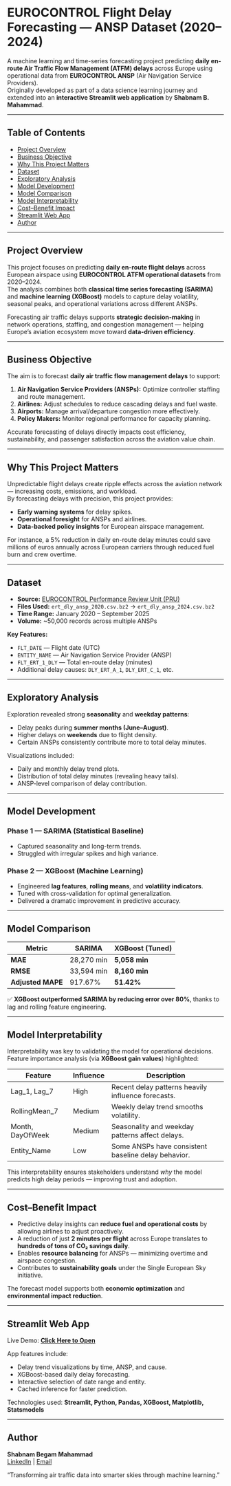 # EUROCONTROL Flight Delay Forecasting — ANSP Dataset (2020–2024)

A machine learning and time-series forecasting project predicting **daily en-route Air Traffic Flow Management (ATFM) delays** across Europe using operational data from **EUROCONTROL ANSP** (Air Navigation Service Providers).  
Originally developed as part of a data science learning journey and extended into an **interactive Streamlit web application** by **Shabnam B. Mahammad**.

---

## Table of Contents
- [Project Overview](#project-overview)
- [Business Objective](#business-objective)
- [Why This Project Matters](#why-this-project-matters)
- [Dataset](#dataset)
- [Exploratory Analysis](#exploratory-analysis)
- [Model Development](#model-development)
- [Model Comparison](#model-comparison)
- [Model Interpretability](#model-interpretability)
- [Cost–Benefit Impact](#costbenefit-impact)
- [Streamlit Web App](#streamlit-web-app)
- [Author](#author)

---

## Project Overview

This project focuses on predicting **daily en-route flight delays** across European airspace using **EUROCONTROL ATFM operational datasets** from 2020–2024.  
The analysis combines both **classical time series forecasting (SARIMA)** and **machine learning (XGBoost)** models to capture delay volatility, seasonal peaks, and operational variations across different ANSPs.

Forecasting air traffic delays supports **strategic decision-making** in network operations, staffing, and congestion management — helping Europe’s aviation ecosystem move toward **data-driven efficiency**.

---

## Business Objective

The aim is to forecast **daily air traffic flow management delays** to support:

1. **Air Navigation Service Providers (ANSPs):** Optimize controller staffing and route management.  
2. **Airlines:** Adjust schedules to reduce cascading delays and fuel waste.  
3. **Airports:** Manage arrival/departure congestion more effectively.  
4. **Policy Makers:** Monitor regional performance for capacity planning.  

Accurate forecasting of delays directly impacts cost efficiency, sustainability, and passenger satisfaction across the aviation value chain.

---

## Why This Project Matters

Unpredictable flight delays create ripple effects across the aviation network — increasing costs, emissions, and workload.  
By forecasting delays with precision, this project provides:

- **Early warning systems** for delay spikes.  
- **Operational foresight** for ANSPs and airlines.  
- **Data-backed policy insights** for European airspace management.  

For instance, a 5% reduction in daily en-route delay minutes could save millions of euros annually across European carriers through reduced fuel burn and crew overtime.

---

## Dataset

- **Source:** [EUROCONTROL Performance Review Unit (PRU)](https://ansperformance.eu/data/)  
- **Files Used:** `ert_dly_ansp_2020.csv.bz2` → `ert_dly_ansp_2024.csv.bz2`  
- **Time Range:** January 2020 – September 2025  
- **Volume:** ~50,000 records across multiple ANSPs  

**Key Features:**
- `FLT_DATE` — Flight date (UTC)  
- `ENTITY_NAME` — Air Navigation Service Provider (ANSP)  
- `FLT_ERT_1_DLY` — Total en-route delay (minutes)  
- Additional delay causes: `DLY_ERT_A_1`, `DLY_ERT_C_1`, etc.

---

## Exploratory Analysis

Exploration revealed strong **seasonality** and **weekday patterns**:
- Delay peaks during **summer months (June–August)**.  
- Higher delays on **weekends** due to flight density.  
- Certain ANSPs consistently contribute more to total delay minutes.

Visualizations included:
- Daily and monthly delay trend plots.  
- Distribution of total delay minutes (revealing heavy tails).  
- ANSP-level comparison of delay contribution.

---

## Model Development

### Phase 1 — SARIMA (Statistical Baseline)
- Captured seasonality and long-term trends.
- Struggled with irregular spikes and high variance.

### Phase 2 — XGBoost (Machine Learning)
- Engineered **lag features**, **rolling means**, and **volatility indicators**.  
- Tuned with cross-validation for optimal generalization.  
- Delivered a dramatic improvement in predictive accuracy.

---

## Model Comparison

| Metric        | SARIMA     | XGBoost (Tuned) |
| ------------- | ---------- | --------------- |
| **MAE**       | 28,270 min | **5,058 min**   |
| **RMSE**      | 33,594 min | **8,160 min**   |
| **Adjusted MAPE** | 917.67% | **51.42%**      |

✅ **XGBoost outperformed SARIMA by reducing error over 80%**, thanks to lag and rolling feature engineering.

---

## Model Interpretability

Interpretability was key to validating the model for operational decisions.  
Feature importance analysis (via **XGBoost gain values**) highlighted:

| Feature | Influence | Description |
|----------|------------|-------------|
| Lag_1, Lag_7 | High | Recent delay patterns heavily influence forecasts. |
| RollingMean_7 | Medium | Weekly delay trend smooths volatility. |
| Month, DayOfWeek | Medium | Seasonality and weekday patterns affect delays. |
| Entity_Name | Low | Some ANSPs have consistent baseline delay behavior. |

This interpretability ensures stakeholders understand *why* the model predicts high delay periods — improving trust and adoption.

---

## Cost–Benefit Impact

- Predictive delay insights can **reduce fuel and operational costs** by allowing airlines to adjust proactively.  
- A reduction of just **2 minutes per flight** across Europe translates to **hundreds of tons of CO₂ savings daily**.  
- Enables **resource balancing** for ANSPs — minimizing overtime and airspace congestion.  
- Contributes to **sustainability goals** under the Single European Sky initiative.  

The forecast model supports both **economic optimization** and **environmental impact reduction**.

---

## Streamlit Web App

Live Demo: **[Click Here to Open](https://sha-md-eurocontrol-flight-delay-forecasting-app-lpetac.streamlit.app/)**

App features include:
- Delay trend visualizations by time, ANSP, and cause.  
- XGBoost-based daily delay forecasting.  
- Interactive selection of date range and entity.  
- Cached inference for faster prediction.  

Technologies used: **Streamlit, Python, Pandas, XGBoost, Matplotlib, Statsmodels**

---

## Author

**Shabnam Begam Mahammad**  
[LinkedIn](https://www.linkedin.com/in/shabnam-b-mahammad) | [Email](mailto:shabnam71.md@gmail.com) 

“Transforming air traffic data into smarter skies through machine learning.”
